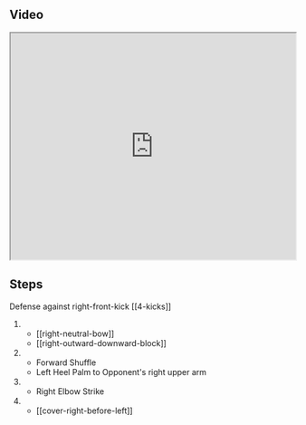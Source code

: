 ## Video

<iframe src="https://www.youtube.com/embed/IXZ6kr4VHQw?start=159&end=176" width="100%" height="400"></iframe>

## Steps

Defense against right-front-kick
[[4-kicks]]

1.  - [[right-neutral-bow]]
    - [[right-outward-downward-block]]
2.  - Forward Shuffle
    - Left Heel Palm to Opponent's right upper arm
3.  - Right Elbow Strike
4.  - [[cover-right-before-left]]
